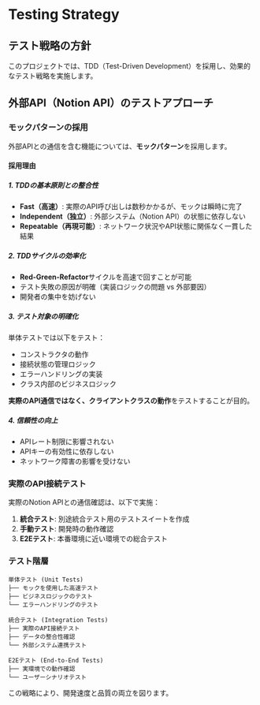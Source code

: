 # Testing Strategy

## テスト戦略の方針

このプロジェクトでは、TDD（Test-Driven Development）を採用し、効果的なテスト戦略を実施します。

## 外部API（Notion API）のテストアプローチ

### モックパターンの採用

外部APIとの通信を含む機能については、**モックパターン**を採用します。

#### 採用理由

##### 1. TDDの基本原則との整合性
- **Fast（高速）**: 実際のAPI呼び出しは数秒かかるが、モックは瞬時に完了
- **Independent（独立）**: 外部システム（Notion API）の状態に依存しない
- **Repeatable（再現可能）**: ネットワーク状況やAPI状態に関係なく一貫した結果

##### 2. TDDサイクルの効率化
- **Red-Green-Refactor**サイクルを高速で回すことが可能
- テスト失敗の原因が明確（実装ロジックの問題 vs 外部要因）
- 開発者の集中を妨げない

##### 3. テスト対象の明確化
単体テストでは以下をテスト：
- コンストラクタの動作
- 接続状態の管理ロジック
- エラーハンドリングの実装
- クラス内部のビジネスロジック

**実際のAPI通信ではなく、クライアントクラスの動作**をテストすることが目的。

##### 4. 信頼性の向上
- APIレート制限に影響されない
- APIキーの有効性に依存しない
- ネットワーク障害の影響を受けない

### 実際のAPI接続テスト

実際のNotion APIとの通信確認は、以下で実施：

1. **統合テスト**: 別途統合テスト用のテストスイートを作成
2. **手動テスト**: 開発時の動作確認
3. **E2Eテスト**: 本番環境に近い環境での総合テスト

### テスト階層

```
単体テスト (Unit Tests)
├── モックを使用した高速テスト
├── ビジネスロジックのテスト
└── エラーハンドリングのテスト

統合テスト (Integration Tests)
├── 実際のAPI接続テスト
├── データの整合性確認
└── 外部システム連携テスト

E2Eテスト (End-to-End Tests)
├── 実環境での動作確認
└── ユーザーシナリオテスト
```

この戦略により、開発速度と品質の両立を図ります。